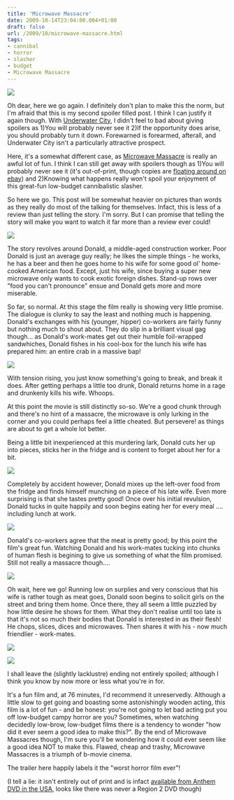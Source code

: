 ```yaml
---
title: 'Microwave Massacre'
date: 2009-10-14T23:04:00.004+01:00
draft: false
url: /2009/10/microwave-massacre.html
tags: 
- cannibal
- horror
- slasher
- budget
- Microwave Massacre
---
```


[![](https://blogger.googleusercontent.com/img/b/R29vZ2xl/AVvXsEjE-uhUEjPSC6EUWQP0befqMNkAESgv3PFQKQbcXMlAkAvnc6kF_QXmcOsGNPFk6bgobpOZvh7J5g8YY4dOUz0JwkjY8tz1LmMyHlChUqW_TUukSVvu2UDipVcHyNPBaIlqInNrq8IQUqU/s800/microwavem.jpg)](http://picasaweb.google.com/lh/photo/VKYPYt3HZpCxBBYNjbGcRQ?authkey=Gv1sRgCLOUlsuAhc7uIA&feat=embedwebsite)  
  
Oh dear, here we go again. I definitely don't plan to make this the norm, but I'm afraid that this is my second spoiler filled post. I think I can justify it again though. With [Underwater City](http://choppingmallfilms.blogspot.com/2009/10/underwater-city.html), I didn't feel to bad about giving spoilers as 1)You will probably never see it 2)If the opportunity does arise, you should probably turn it down. Forewarned is forearmed, afterall, and Underwater City isn't a particularly attractive prospect.  
  
Here, it's a somewhat different case, as [Microwave Massacre](http://www.imdb.com/title/tt0085937/) is really an awful lot of fun. I think I can still get away with spoilers though as 1)You will probably never see it (it's out-of-print, though copies are [floating around on ebay](http://shop.ebay.co.uk/?_from=R40&_trksid=p3907.m38.l1313&_nkw=microwave+massacre&_sacat=See-All-Categories)) and 2)Knowing what happens really won't spoil your enjoyment of this great-fun low-budget cannibalistic slasher.  
  
So here we go. This post will be somewhat heavier on pictures than words as they really do most of the talking for themselves. Infact, this is less of a review than just telling the story. I'm sorry. But I can promise that telling the story will make you want to watch it far more than a review ever could!  
  
[![](https://blogger.googleusercontent.com/img/b/R29vZ2xl/AVvXsEj3bD9Lrg_aog2rJxL5OPgOTcGY_I1Z9ZUIh0Fm7W1DPljs9N_Y7i-pyA_Vc_0n8OZvOrOz9aaxuA080cRRb_GelfiebVf6-NtHstBr3rkBEuB_S0HBmjKK3DBCzRxQ2T6DfYsg6ufHZuM/s400/Microwave._000.jpg)](http://picasaweb.google.com/lh/photo/YJA5M2wdz8b8rIXAFyU-fQ?authkey=Gv1sRgCLOUlsuAhc7uIA&feat=embedwebsite)  
  
The story revolves around Donald, a middle-aged construction worker. Poor Donald is just an average guy really; he likes the simple things - he works, he has a beer and then he goes home to his wife for some good ol' home-cooked American food. Except, just his wife, since buying a super new microwave only wants to cook exotic foreign dishes. Stand-up rows over "food you can't pronounce" ensue and Donald gets more and more miserable.  
  
So far, so normal. At this stage the film really is showing very little promise. The dialogue is clunky to say the least and nothing much is happening. Donald's exchanges with his (younger, hipper) co-workers are fairly funny but nothing much to shout about. They do slip in a brilliant visual gag though... as Donald's work-mates get out their humble foil-wrapped sandwhiches, Donald fishes in his cool-box for the lunch his wife has prepared him: an entire crab in a massive bap!  
  
[![](https://blogger.googleusercontent.com/img/b/R29vZ2xl/AVvXsEhjUevrMsg5mXtmuEjNa7y90QvE5y4wJpQGl9OJ9u1rO_NdkQx0ht1wDvd3X5P5dyIy77D2dYJx7qUwG2k0qorkLnldhH5knKu0M_A3zaSgF211O7MymdcfbD0T-MOwvl0BdXiJaLJ0ZHo/s400/Microwave._005.jpg)](http://picasaweb.google.com/lh/photo/YoocQLArBNvzuqolOK6blg?authkey=Gv1sRgCLOUlsuAhc7uIA&feat=embedwebsite)  
  
With tension rising, you just know something's going to break, and break it does. After getting perhaps a little too drunk, Donald returns home in a rage and drunkenly kills his wife. Whoops.  
  
At this point the movie is still distinctly so-so. We're a good chunk through and there's no hint of a massacre, the microwave is only lurking in the corner and you could perhaps feel a little cheated. But persevere! as things are about to get a whole lot better.  
  
Being a little bit inexperienced at this murdering lark, Donald cuts her up into pieces, sticks her in the fridge and is content to forget about her for a bit.  
  
[![](https://blogger.googleusercontent.com/img/b/R29vZ2xl/AVvXsEhvFq5yRD1TPkG41YXb17oz0u96z9k70IufY2BjB70FRTNbgtLZg3VjKXwINJLM-hfr9d6xqoftRvDciK0w5ChRniO1E0MEh2_Nfxwj2ZHxO2VPg7B73lfSvSjMMYUiz1XKkWla_6nVuWc/s400/Microwave._009.jpg)](http://picasaweb.google.com/lh/photo/GCuh4kOe2yphUCMe_VxnMw?authkey=Gv1sRgCLOUlsuAhc7uIA&feat=embedwebsite)  
  
Completely by accident however, Donald mixes up the left-over food from the fridge and finds himself munching on a piece of his late wife. Even more surprising is that she tastes pretty good! Once over his initial revulsion, Donald tucks in quite happily and soon begins eating her for every meal .... including lunch at work.  
  
[![](https://blogger.googleusercontent.com/img/b/R29vZ2xl/AVvXsEjfgiBR2PtDTsPphjcuY3CcFT93VuQhdA5LSw84lmYtuV1juSUZ3fxZtThw1u3_qeAGq3YvCZM3nsnb9IYd7inN8blEZj5_kGl31VkO2d12_dqxMkMLJPv4TWZEioqKhm99Zw8Q_Oog_eg/s400/Microwave._010.jpg)](http://picasaweb.google.com/lh/photo/Mto4iyJA8TNlQm385xJAOw?authkey=Gv1sRgCLOUlsuAhc7uIA&feat=embedwebsite)  
  
Donald's co-workers agree that the meat is pretty good; by this point the film's great fun. Watching Donald and his work-mates tucking into chunks of human flesh is begining to give us something of what the film promised. Still not really a massacre though....  
  
[![](https://blogger.googleusercontent.com/img/b/R29vZ2xl/AVvXsEj0_oxMZ6bMHrmu5XIXcpWt91igrc8tNj_gaIrVIYNXH5x8P00yLuW6n7DYhQESLfXSjuT9hf4LJ4XTvzibDIw-hU_AJWBF9gWTWYym_8h-3tQRB5icNKfbE3rAfu-NGgzOV3UIVdg8Ews/s400/Microwave._011.jpg)](http://picasaweb.google.com/lh/photo/XiFWF0qU4_BkpMXzCSk7pw?authkey=Gv1sRgCLOUlsuAhc7uIA&feat=embedwebsite)  
  
Oh wait, here we go! Running low on surplies and very conscious that his wife is rather tough as meat goes, Donald soon begins to solicit girls on the street and bring them home. Once there, they all seem a little puzzled by how little desire he shows for them. What they don't realise until too late is that it's not so much their bodies that Donald is interested in as their flesh! He chops, slices, dices and microwaves. Then shares it with his - now much friendlier - work-mates.  
  
[![](https://blogger.googleusercontent.com/img/b/R29vZ2xl/AVvXsEhnuo_OEtBMztXPv6ZrrzF-lY_dCwxj5ZuT4fT3xsBGb90At6A5uanTrUbs5Rquy5pZOV0vioSdtxMfOCZ0hcfRoRtUkqzBeJTxZ6gAqyC4-lpTcaFfakPUIvcSlek_2J9ln4G7eblCvJg/s400/Microwave._013.jpg)](http://picasaweb.google.com/lh/photo/lHXbPp9yLj6Ox8JN-AkYKQ?authkey=Gv1sRgCLOUlsuAhc7uIA&feat=embedwebsite)  
  
[![](https://blogger.googleusercontent.com/img/b/R29vZ2xl/AVvXsEiGIMISIP8UeVJ_VAPsFSCKNTlMY7uZzWCR6KKVoYzLupXeHwqq7pPIMJn8aNlPI9r9qkGHytDR3CTFX6ROz7OrOihU5CJVFrd5zRM_6bb1ZtT4zsIVhdhOSE2bKeGueeJtEgOL2O-iTzs/s400/Microwave._015.jpg)](http://picasaweb.google.com/lh/photo/sqj_WLI3B2sjuyV8ovmSsA?authkey=Gv1sRgCLOUlsuAhc7uIA&feat=embedwebsite)  
  
I shall leave the (slightly lacklustre) ending not entirely spoiled; although I think you know by now more or less what you're in for.  
  
It's a fun film and, at 76 minutes, I'd recommend it unreservedly. Although a little slow to get going and boasting some astonishingly wooden acting, this film is a lot of fun - and be honest: you're not going to let bad acting put you off low-budget campy horror are you? Sometimes, when watching decidedly low-brow, low-budget films there is a tendency to wonder "how did it ever seem a good idea to make this?". By the end of Microwave Massacres though, I'm sure you'll be wondering how it could ever seem like a good idea NOT to make this. Flawed, cheap and trashy, Microwave Massacres is a triumph of b-movie cinema.  
  
  
The trailer here happily labels it the "worst horror film ever"!  
[](http://video.google.com/googleplayer.swf?docid=-6221502814435131232&hl=en&fs=true)[](http://video.google.com/googleplayer.swf?docid=-6221502814435131232&hl=en&fs=true)[](http://video.google.com/googleplayer.swf?docid=-6221502814435131232&hl=en&fs=true)  
  
(I tell a lie: it isn't entirely out of print and is infact [available from Anthem DVD in the USA](http://anthemdvd.com/store/products/Microwave-Massacre.html#), looks like there was never a Region 2 DVD though)